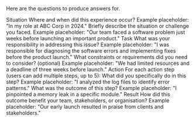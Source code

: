 

Here are the questions to produce answers for.

Situation
Where and when did this experience occur?
Example placeholder: "In my role at ABC Corp in 2024."
Briefly describe the situation or challenge you faced.
Example placeholder: "Our team faced a software problem just weeks before launching an important product."
Task
What was your responsibility in addressing this issue?
Example placeholder: "I was responsible for diagnosing the software errors and implementing fixes before the product launch."
What constraints or requirements did you need to consider? (optional)
Example placeholder: "We had limited resources and a deadline of three weeks before launch."
Action
For each action step (users can add multiple steps, up to 5):
What did you specifically do in this step?
Example placeholder: "I analyzed the log files to identify error patterns."
What was the outcome of this step?
Example placeholder: "I pinpointed a memory leak in a specific module."
Result
How did this outcome benefit your team, stakeholders, or organisation?
Example placeholder: "Our early launch resulted in praise from clients and stakeholders."